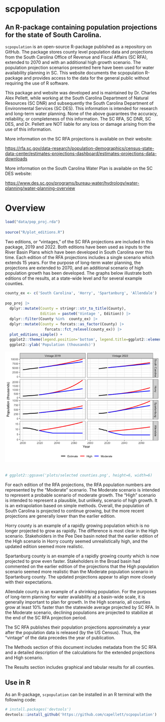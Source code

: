 
<!-- README.md is generated from README.Rmd. Please edit that file -->

# scpopulation

## An R-package containing population projections for the state of South Carolina.

`scpopulation` is an open-source R-package published as a repository on
GitHub. The package stores county level population data and projections
from the South Carolina Office of Revenue and Fiscal Affairs (SC RFA),
extended to 2070 and with an additional high growth scenario. The
population projection scenarios presented here have been used for water
availability planning in SC. This website documents the scpopulation
R-package and provides access to the data for the general public without
requiring the use of R software.

This package and website was developed and is maintained by Dr. Charles
Alex Pellett, while working at the South Carolina Department of Natural
Resources (SC DNR) and subsequently the South Carolina Department of
Environmental Services (SC DES). This information is intended for
research and long-term water planning. None of the above guarantees the
accuracy, reliability, or completeness of this information. The SC RFA,
SC DNR, SC DES, and Dr. Pellett are NOT liable for any loss or damage
arising from the use of this information.

More information on the SC RFA projections is available on their
website:

<https://rfa.sc.gov/data-research/population-demographics/census-state-data-center/estimates-projections-dashboard/estimates-projections-data-downloads>

More information on the South Carolina Water Plan is available on the SC
DES website:

<https://www.des.sc.gov/programs/bureau-water/hydrology/water-planning/water-planning-overview>

# Overview

``` r
load("data/pop_proj.rda")

source("R/plot_editions.R")
```

Two editions, or “vintages,” of the SC RFA projections are included in
this package, 2019 and 2022. Both editions have been used as inputs to
the River Basin Plans which have been developed in South Carolina over
this time. Each edition of the RFA projections includes a single
scenario which extends 15 years. For the purpose of long-term water
planning, the projections are extended to 2070, and an additional
scenario of high population growth has been developed. The graphs below
illustrate both editions of the results, at a state-wide level and for
several example counties.

``` r
county_ex <- c('South Carolina', 'Horry', 'Spartanburg', 'Allendale')

pop_proj |>
  dplyr::mutate(County = stringr::str_to_title(County),
                Edition = paste0('Vintage ', Edition)) |>
  dplyr::filter(County %in%  county_ex) |>
  dplyr::mutate(County = forcats::as_factor(County) |>
                  forcats::fct_relevel(county_ex)) |>
  plot_editions_simple() +
  ggplot2::theme(legend.position='bottom', legend.title=ggplot2::element_blank()) +
  ggplot2::ylab('Population (thousands)')
```

![](README_files/figure-gfm/unnamed-chunk-3-1.png)<!-- -->

``` r

# ggplot2::ggsave('plots/selected counties.png', height=6, width=6)
```

For each edition of the RFA projections, the RFA population numbers are
represented by the “Moderate” scenario. The Moderate scenario is
intended to represent a probable scenario of moderate growth. The “High”
scenario is intended to represent a plausible, but unlikely, scenario of
high growth. It is an extrapolation based on simple methods. Overall,
the population of South Carolina is projected to continue growing, but
the more recent projections are generally lower than the earlier
edition.

Horry county is an example of a rapidly growing population which is no
longer projected to grow as rapidly. The difference is most clear in the
High scenario. Stakeholders in the Pee Dee basin noted that the earlier
edition of the High scenario in Horry county seemed unrealistically
high, and the updated edition seemed more realistic.

Spartanburg county is an example of a rapidly growing county which is
now projected to grow even faster. Stakeholders in the Broad basin had
commented on the earlier edition of the projections that the High
population scenario seemed more realistic than the Moderate population
scenario in Spartanburg county. The updated projections appear to align
more closely with their expectations.

Allendale county is an example of a shrinking population. For the
purposes of long-term planning for water availability at a basin-wide
scale, it is generally important to plan for growth. In the High
scenario, all counties grow at least 10% faster than the statewide
average projected by SC RFA. In the Moderate scenario, declining
populations are projected to stabilize at the end of the SC RFA
projection period.

The SC RFA publishes their population projections approximately a year
after the population data is released (by the US Census). Thus, the
“vintage” of the data precedes the year of publication.

The Methods section of this document includes metadata from the SC RFA
and a detailed description of the calculations for the extended
projections and High scenario.

The Results section includes graphical and tabular results for all
counties.

## Use in R

As an R-package, `scpopulation` can be installed in an R terminal with
the following code:

``` r
# install.packages('devtools') 
devtools::install_github('https://github.com/capellett/scpopulation')
```
